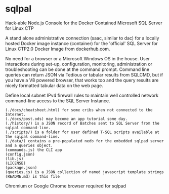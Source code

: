 # sqlpal
Hack-able Node.js Console for the Docker Contained Microsoft SQL Server for Linux CTP

A stand alone administrative connection (saac, similar to dac) for a locally
hosted Docker image instance (container) for the 'official' SQL Server for Linux
CTP2.0 Docker Image from dockerhub.com.

No need for a browser or a Microsoft Windows OS in the house. User interactions during set-up, configuration, monitoring,
administration or troubleshooting can be done at the command prompt. Command line queries can return JSON via Tedious or tabular results from SQLCMD, but if you have a V8 powered browser, that works too and the query results are nicely formatted tabular data on the web page.

Define local subnet IPv4 firewall rules to maintain well controlled network command-line access to the SQL Server Instance.

    (./docs/cheatsheet.html) for some cribs when not connected to the Internet.
    (./docs/post.ods) may become an app tutorial some day.
    (./history/) is a JSON record of Batches sent to SQL Server from the sqlpal command-line.
    (./scripts/) is a folder for user defined T-SQL scripts available at the sqlpal command-line.
    (./data/) contains a pre-populated nedb for the embedded sqlpad server and a queries object.
    (commands.js) the CLI app
    (config.json)
    (lib.js)
    (LICENSE)
    (package.json)
    (queries.js) is a JSON collection of named javascript template strings   
    (README.md) is this file

Chromium or Google Chrome browser required for sqlpad

